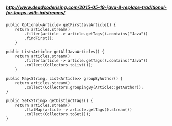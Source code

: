 ##### http://www.deadcoderising.com/2015-05-19-java-8-replace-traditional-for-loops-with-intstreams/
```
public Optional<Article> getFirstJavaArticle() {  
    return articles.stream()
        .filter(article -> article.getTags().contains("Java"))
        .findFirst();
    }
```

```
public List<Article> getAllJavaArticles() {  
    return articles.stream()
        .filter(article -> article.getTags().contains("Java"))
        .collect(Collectors.toList());
    }
```

```
public Map<String, List<Article>> groupByAuthor() {  
    return articles.stream()
        .collect(Collectors.groupingBy(Article::getAuthor));
}    
```

```
public Set<String> getDistinctTags() {  
    return articles.stream()
        .flatMap(article -> article.getTags().stream())
        .collect(Collectors.toSet());
}
```


